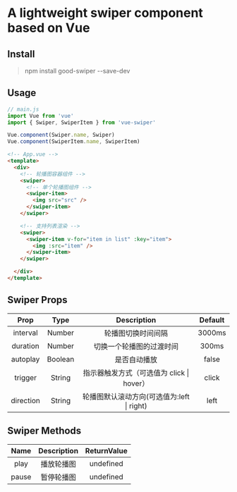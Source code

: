 # A lightweight swiper component based on Vue

## Install

> npm install good-swiper --save-dev

## Usage

```javascript
// main.js
import Vue from 'vue'
import { Swiper, SwiperItem } from 'vue-swiper'

Vue.component(Swiper.name, Swiper)
Vue.component(SwiperItem.name, SwiperItem)
```

```HTML
<!-- App.vue -->
<template>
  <div>
    <!-- 轮播图容器组件 -->
    <swiper>
      <!-- 单个轮播图组件 -->
      <swiper-item>
        <img src="src" />
      </swiper-item>
    </swiper>

    <!-- 支持列表渲染 -->
    <swiper>
      <swiper-item v-for="item in list" :key="item">
        <img :src="item" />
      </swiper-item>
    </swiper>

  </div>
</template>
```


## Swiper Props

|   Prop    |  Type   |                Description                 | Default |
| :-------: | :-----: | :----------------------------------------: | :-----: |
| interval  | Number  |             轮播图切换时间间隔             | 3000ms  |
| duration  | Number  |          切换一个轮播图的过渡时间          |  300ms  |
| autoplay  | Boolean |                是否自动播放                |  false  |
|  trigger  | String  | 指示器触发方式（可选值为 click \| hover）  |  click  |
| direction | String  | 轮播图默认滚动方向(可选值为:left \| right) |  left   |


## Swiper Methods

| Name  | Description | ReturnValue |
| :---: | :---------: | :---------: |
| play  | 播放轮播图  |  undefined  |
| pause | 暂停轮播图  |  undefined  |

